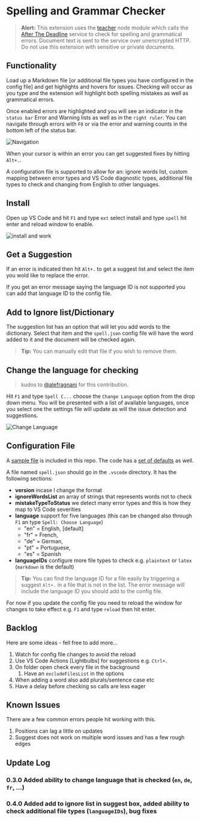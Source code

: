 # Spelling and Grammar Checker

>**Alert:** This extension uses the [teacher](http://github.com/vesln/teacher) node module which calls the [After The Deadline](http://afterthedeadline.com) service to check for spelling and grammatical errors.  Document text is sent to the service over unencrypted HTTP. Do not use this extension with sensitive or private documents.

## Functionality

Load up a Markdown file [or additional file types you have configured in the config file] and get highlights and hovers for issues.  Checking will occur as you type and the extension will highlight both spelling mistakes as well as grammatical errors.

Once enabled errors are highlighted and you will see an indicator in the `status bar` Error and Warning lists as well as in the `right ruler`.  You can navigate through errors with `F8` or via the error and warning counts in the bottom left of the status bar.

![Navigation](https://github.com/Microsoft/vscode-spell-check/raw/master/images/navigate.gif)

When your cursor is within an error  you can get suggested fixes by hitting `Alt+.`.

A configuration file is supported to allow for an: ignore words list, custom mapping between error types and VS Code diagnostic types, additional file types to check and changing from English to other languages.


## Install

Open up VS Code and hit `F1` and type `ext` select install and type `spell` hit enter and reload window to enable.

![install and work](https://github.com/Microsoft/vscode-spell-check/raw/master/images/spell-install.gif)



## Get a Suggestion

If an error is indicated then hit `Alt+.` to get a suggest list and select the item you wold like to replace the error.

If you get an error message saying the language ID is not supported you can add that language ID to the config file.



## Add to Ignore list/Dictionary

The suggestion list has an option that will let you add words to the dictionary.  Select that item and the `spell.json` config file will have the word added to it and the document will be checked again.  

>**Tip:** You can manually edit that file if you wish to remove them.


## Change the language for checking

> kudos to [@alefragnani](https://github.com/alefragnani) for this contribution.

Hit `F1` and type `Spell C...` choose the `Change Language` option from the drop down menu.  You will be presented with a list of available languages, once you select one the settings file will update as will the issue detection and suggestions.

![Change Language](https://github.com/Microsoft/vscode-spell-check/raw/master/images/change-language.png)



## Configuration File

A [sample file](https://github.com/Microsoft/vscode-spell-check/blob/master/.vscode/spell.json) is included in this repo.  The code has a [set of defaults](https://github.com/Microsoft/vscode-spell-check/blob/master/extension.ts#L109) as well.

A file named `spell.json` should go in the `.vscode` directory. It has the following sections:

* **version** incase I change the format
* **ignoreWordsList** an array of strings that represents words not to check
* **mistakeTypeToStatus** we detect many error types and this is how they map to VS Code severities
* **language** support for five languages (this can be changed also through `F1` an type `Spell: Choose Language`)
  * "en" = English, [default]
  * "fr" = French,
  * "de" = German,
  * "pt" = Portuguese,
  * "es" = Spanish
* **languageIDs** configure more file types to check e.g. `plaintext` or `latex` (`markdown` is the default)

>**Tip:** You can find the language ID for a file easily by triggering a suggest `Alt+.` in a file that is not in the list.  The error message will include the language ID you should add to the config file.

For now if you update the config file you need to reload the window for changes to take effect e.g. `F1` and type `reload` then hit enter.


## Backlog

Here are some ideas - fell free to add more...

1. Watch for config file changes to avoid the reload
2. Use VS Code Actions [Lightbulbs] for suggestions e.g. `Ctrl+.`
3. On folder open check every file in the background
	1. Have an `excludeFilesList` in the options
4. When adding a word also add plurals/sentence case etc
5. Have a delay before checking so calls are less eager


## Known Issues

There are a few common errors people hit working with this.

1. Positions can lag a little on updates
2. Suggest does not work on multiple word issues and has a few rough edges


## Update Log

### 0.3.0 Added ability to **change language** that is checked (`en`, `de`, `fr`, ...)

### 0.4.0 Added **add to ignore list** in suggest box, added ability to **check additional file types** (`languageIDs`), bug fixes
